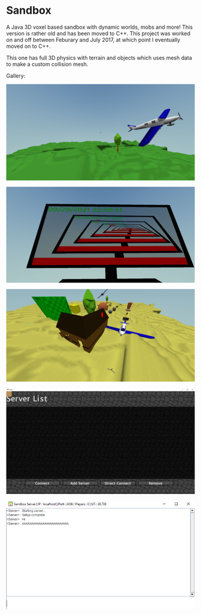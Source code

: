 # Sandbox
A Java 3D voxel based sandbox with dynamic worlds, mobs and more! This version is rather old and has been moved to C++. 
This project was worked on and off between Feburary and July 2017, at which point I eventually moved on to C++.

This one has full 3D physics with terrain and objects which uses mesh data to make a custom collision mesh.

Gallery:

![Photo](demo/bannerj2.png)

![Photo](demo/bannerj3.png)

![Photo](demo/bannerj4.png)

![Photo](demo/bannerj5.png)

![Photo](demo/bannerj1.png)
